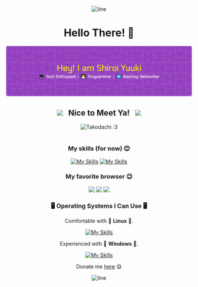 <div align="center">

<p align="center">
  <img src="https://user-images.githubusercontent.com/74038190/212284115-f47cd8ff-2ffb-4b04-b5bf-4d1c14c0247f.gif" alt="line"/>
</p>

<h1 align="center">Hello There! 👋</h1>

![shiroiYuuki](asset/new1.png)

<h2 align="center"><img src="https://user-images.githubusercontent.com/74038190/213844263-a8897a51-32f4-4b3b-b5c2-e1528b89f6f3.png" width="25px" /> &nbsp; Nice to Meet Ya! &nbsp; <img src="https://user-images.githubusercontent.com/74038190/213844263-a8897a51-32f4-4b3b-b5c2-e1528b89f6f3.png" width="25px"/></h2>

<div align="center" >
  <img src="https://media.tenor.com/OiEJht3qg-EAAAAi/takodachi-ina.gif" alt="Takodachi :3" height="50%"/>
</div>
<br>

### My skills (for now) 😊
[![My Skills](https://skillicons.dev/icons?i=js,html,css&perline=3)](https://skillicons.dev)
[![My Skills](https://skillicons.dev/icons?i=ps&perline=1)](https://skillicons.dev)

### My favorite browser 😉

<img src="https://img.shields.io/badge/Brave-FF1B2D?style=for-the-badge&logo=Brave&logoColor=white"/>
<img src="https://img.shields.io/badge/Google_chrome-4285F4?style=for-the-badge&logo=Google-chrome&logoColor=white"/>
<img src="https://img.shields.io/badge/Tor_Browser-7D4698?style=for-the-badge&logo=Tor-Browser&logoColor=white"/>

### 🖥️ Operating Systems I Can Use 🖥️ 
Comfortable with 🐧 **Linux** 🐧.
<br>

[![My Skills](https://skillicons.dev/icons?i=linux&theme=light)](https://skillicons.dev)

Experienced with 🔳 **Windows** 🔳.
<br>

[![My Skills](https://skillicons.dev/icons?i=windows&theme=light)](https://skillicons.dev)

Donate me [here](https://saweria.co/YUUKINEKO) 😋

<p>
  <img src="https://user-images.githubusercontent.com/74038190/212284115-f47cd8ff-2ffb-4b04-b5bf-4d1c14c0247f.gif" alt="line"/>
</p>

</div>